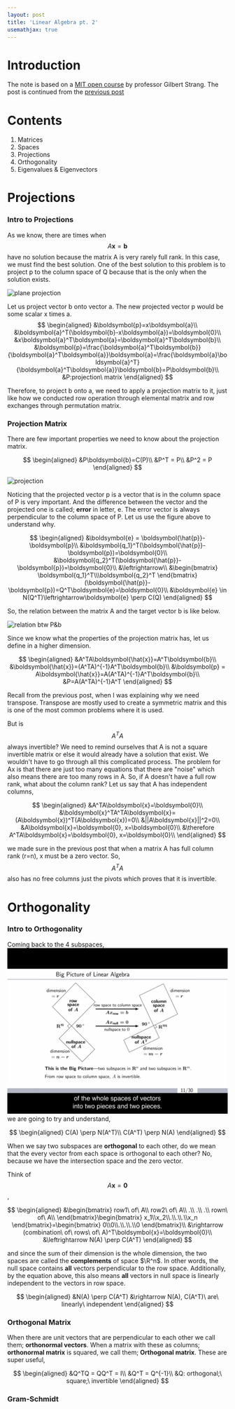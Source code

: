 ```yaml
---
layout: post
title: 'Linear Algebra pt. 2'
usemathjax: true
---  
```

# Introduction
The note is based on a [MIT open course](https://www.youtube.com/playlist?list=PLE7DDD91010BC51F8) by professor Gilbert Strang. The post is continued from the [previous post](https://bbq12340.github.io/linearAlgebra1/)  

# Contents
1. Matrices
2. Spaces
3. Projections
4. Orthogonality
5. Eigenvalues & Eigenvectors  

# Projections

### Intro to Projections
As we know, there are times when $$A\boldsymbol{x}=\boldsymbol{b}$$ have no solution because the matrix A is very rarely full rank. In this case, we must find the best solution. One of the best solution to this problem is to project p to the column space of Q because that is the only when the solution exists. 

![plane projection](https://encrypted-tbn0.gstatic.com/images?q=tbn:ANd9GcSmuEuiU3Ys0WWeTbgeoz78B8eSIm9P0CUKUUlUsWXKn1Ww2kPtMyfENXufkisfeTuTTlQ&usqp=CAU)  

Let us project vector b onto vector a. The new projected vector p would be some scalar x times a.
$$
\begin{aligned}
    &\boldsymbol{p}=x\boldsymbol{a}\\
    &\boldsymbol{a}^T(\boldsymbol{b}-x\boldsymbol{a})=\boldsymbol{0}\\
    &x\boldsymbol{a}^T\boldsymbol{a}=\boldsymbol{a}^T\boldsymbol{b}\\
    &\boldsymbol{p}=\frac{\boldsymbol{a}^T\boldsymbol{b}}{\boldsymbol{a}^T\boldsymbol{a}}\boldsymbol{a}=\frac{\boldsymbol{a}\boldsymbol{a}^T}{\boldsymbol{a}^T\boldsymbol{a}}\boldsymbol{b}=P\boldsymbol{b}\\
    &P:projection\ matrix
\end{aligned}
$$  

Therefore, to project b onto a, we need to apply a projection matrix to it, just like how we conducted row operation through elemental matrix and row exchanges through permutation matrix.  

### Projection Matrix
There are few important properties we need to know about the projection matrix.  

$$
\begin{aligned}
    &P\boldsymbol{b}=C(P)\\
    &P^T = P\\
    &P^2 = P
\end{aligned}
$$  

![projection](https://www.researchgate.net/profile/Fernando-Sciascio/publication/220103928/figure/fig2/AS:349421448515593@1460319973418/Example-of-a-projection-of-a-matrix-3-2-on-the-column-space.png)  

Noticing that the projected vector p is a vector that is in the column space of P is very important. And the difference between the vector and the projected one is called; **error** in letter, e. The error vector is always perpendicular to the column space of P. Let us use the figure above to understand why.  

$$
\begin{aligned}
    &\boldsymbol{e} = \boldsymbol{\hat{p}}-\boldsymbol{p}\\
    &\boldsymbol{q_1}^T(\boldsymbol{\hat{p}}-\boldsymbol{p})=\boldsymbol{0}\\
    &\boldsymbol{q_2}^T(\boldsymbol{\hat{p}}-\boldsymbol{p})=\boldsymbol{0}\\
    &\leftrightarrow\\
    &\begin{bmatrix}
        \boldsymbol{q_1}^T\\\boldsymbol{q_2}^T
    \end{bmatrix}(\boldsymbol{\hat{p}}-\boldsymbol{p})=Q^T\boldsymbol{e}=\boldsymbol{0}\\
    &\boldsymbol{e} \in N(Q^T)\leftrightarrow\boldsymbol{e} \perp C(Q)
\end{aligned}
$$  

So, the relation between the matrix A and the target vector b is like below.  

![relation btw P&b](https://t1.daumcdn.net/cfile/tistory/250CCF3D58D921E920)

Since we know what the properties of the projection matrix has, let us define in a higher dimension.  

$$
\begin{aligned}
    &A^TA\boldsymbol{\hat{x}}=A^T\boldsymbol{b}\\
    &\boldsymbol{\hat{x}}=(A^TA)^{-1}A^T\boldsymbol{b}\\
    &\boldsymbol{p} = A\boldsymbol{\hat{x}}=A(A^TA)^{-1}A^T\boldsymbol{b}\\
    &P=A(A^TA)^{-1}A^T
\end{aligned}
$$  

Recall from the previous post, when I was explaining why we need transpose. Transpose are mostly used to create a symmetric matrix and this is one of the most common problems where it is used.  

But is $$A^TA$$ always invertible? We need to remind ourselves that A is not a square invertible matrix or else it would already have a solution that exist. We wouldn't have to go through all this complicated process. The problem for Ax is that there are just too many equations that there are "noise" which also means there are too many rows in A. So, if A doesn't have a full row rank, what about the column rank? Let us say that A has independent columns,  

$$
\begin{aligned}
    &A^TA\boldsymbol{x}=\boldsymbol{0}\\
    &\boldsymbol{x}^TA^TA\boldsymbol{x}=(A\boldsymbol{x})^T(A\boldsymbol{x})=0\\
    &||A\boldsymbol{x}||^2=0\\
    &A\boldsymbol{x}=\boldsymbol{0}, x=\boldsymbol{0}\\
    &\therefore A^TA\boldsymbol{x}=\boldsymbol{0}, x=\boldsymbol{0}\\
\end{aligned}
$$  

we made sure in the previous post that when a matrix A has full column rank (r=n), x must be a zero vector. So, $$A^TA$$ also has no free columns just the pivots which proves that it is invertible.  

# Orthogonality  

### Intro to Orthogonality
Coming back to the 4 subspaces,  
![4 subspaces](../images/fund_subspaces.jpeg)  
we are going to try and understand,  

$$
\begin{aligned}
    C(A) \perp N(A^T)\\
    C(A^T) \perp N(A)
\end{aligned}
$$  

When we say two subspaces are **orthogonal** to each other, do we mean that the every vector from each space is orthogonal to each other? No, because we have the intersection space and the zero vector.  

Think of $$A\boldsymbol{x}=\boldsymbol{0}$$,  

$$
\begin{aligned}
    &\begin{bmatrix}
        row1\ of\ A\\
        row2\ of\ A\\
        .\\
        .\\
        .\\
        rown\ of\ A\\
    \end{bmatrix}\begin{bmatrix}
        x_1\\x_2\\.\\.\\.\\x_n
    \end{bmatrix}=\begin{bmatrix}
        0\\0\\.\\.\\.\\0
    \end{bmatrix}\\
    &\rightarrow (combination\ of\ rows\ of\ A)^T\boldsymbol{x}=\boldsymbol{0}\\
    &\leftrightarrow N(A) \perp C(A^T)
\end{aligned}
$$  

and since the sum of their dimension is the whole dimension, the two spaces are called the **complements** of space $\R^n$. In other words, the null space contains **all** vectors perpendicular to the row space. Additionally, by the equation above, this also means **all** vectors in null space is linearly independent to the vectors in row space.  

$$
\begin{aligned}
    &N(A) \perp C(A^T)
    &\rightarrow N(A), C(A^T)\ are\ linearly\ independent
\end{aligned}
$$
### Orthogonal Matrix
When there are unit vectors that are perpendicular to each other we call them; **orthonormal vectors**. When a matrix with these as columns; **orthonormal matrix** is squared, we call them; **Orthogonal matrix**. These are super useful,  

$$
\begin{aligned}
    &Q^TQ = QQ^T = I\\
    &Q^T = Q^{-1}\\
    &Q: orthogonal;\ square;\ invertible
\end{aligned}
$$  

### Gram-Schmidt
